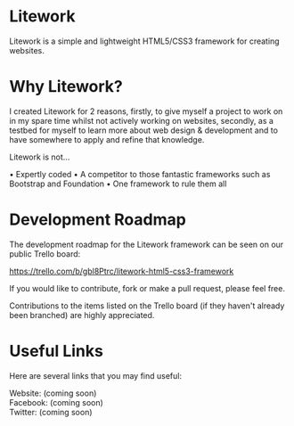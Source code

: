 Litework
========

Litework is a simple and lightweight HTML5/CSS3 framework for creating websites.

Why Litework?
========

I created Litework for 2 reasons, firstly, to give myself a project to work on in my spare time whilst not actively working on websites, secondly, as a testbed for myself to learn more about web design & development and to have somewhere to apply and refine that knowledge.

Litework is not...

• Expertly coded
• A competitor to those fantastic frameworks such as Bootstrap and Foundation
• One framework to rule them all

Development Roadmap
========

The development roadmap for the Litework framework can be seen on our public Trello board:

https://trello.com/b/gbl8Ptrc/litework-html5-css3-framework

If you would like to contribute, fork or make a pull request, please feel free.

Contributions to the items listed on the Trello board (if they haven't already been branched) are highly appreciated.

Useful Links
========

Here are several links that you may find useful:

Website: (coming soon)<br>
Facebook: (coming soon)<br>
Twitter: (coming soon)<br>
